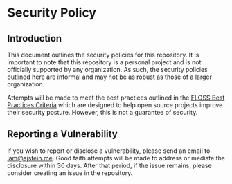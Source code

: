 # Security Policy

## Introduction

This document outlines the security policies for this repository.  It is
important to note that this repository is a personal project and is not
officially supported by any organization.  As such, the security policies
outlined here are informal and may not be as robust as those of a larger
organization.

Attempts will be made to meet the best practices outlined in the
[FLOSS Best Practices Criteria](https://www.bestpractices.dev/en/criteria/0)
which are designed to help open source projects improve their security
posture.  However, this is not a guarantee of security.

## Reporting a Vulnerability

If you wish to report or disclose a vulnerability, please send an email to
[iam@ajstein.me](mailto:iam@ajstein.me).  Good faith attempts will be made to address or mediate the disclosure within
30 days.  After that period, if the issue remains, please consider creating
an issue in the repository.
